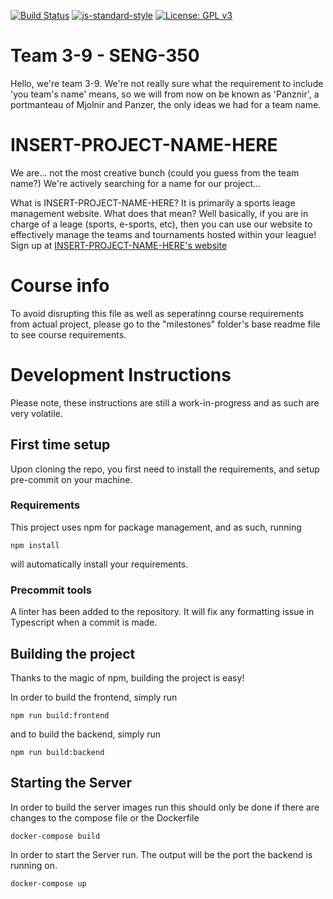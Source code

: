 [![Build Status](http://jenkins.theserverproject.com/buildStatus/icon?job=seng350f19-project-team-3-9%2Fmaster)](http://jenkins.theserverproject.com/job/seng350f19-project-team-3-9/job/master/)
[![js-standard-style](https://img.shields.io/badge/code%20style-standard-brightgreen.svg)](http://standardjs.com)
[![License: GPL v3](https://img.shields.io/badge/License-GPLv3-blue.svg)](https://www.gnu.org/licenses/gpl-3.0)

# Team 3-9  -  SENG-350
Hello, we're team 3-9. We're not really sure what the
requirement to include 'you team's name' means, so 
we will from now on be known as 'Panznir',
a portmanteau of Mjolnir and Panzer, the only
ideas we had for a team name.

# INSERT-PROJECT-NAME-HERE
We are... not the most creative bunch (could you guess from the team name?)
We're actively searching for a name for our project...

What is INSERT-PROJECT-NAME-HERE? It is primarily a sports leage
management website. What does that mean? Well basically, if you are
in charge of a leage (sports, e-sports, etc), then you can use our
website to effectively manage the teams and tournaments hosted within
your league! Sign up at [INSERT-PROJECT-NAME-HERE's website](http://tourneygen.theserverproject.com/)

# Course info
To avoid disrupting this file as well as seperatinng course 
requirements from actual project, please go to the "milestones" 
folder's base readme file to see course requirements.

# Development Instructions
Please note, these instructions are still a work-in-progress
and as such are very volatile.

## First time setup
Upon cloning the repo, you first need to install the
requirements, and setup pre-commit on your machine.

### Requirements
This project uses npm for package management, and as
such, running 
``` commandline
npm install
```
will automatically install your requirements.

### Precommit tools
A linter has been added to the repository. It will fix any formatting issue in Typescript when a commit is made.

## Building the project
Thanks to the magic of npm, building the project is easy!

In order to build the frontend, simply run
``` commandline
npm run build:frontend
```
and to build the backend, simply run
``` commandline
npm run build:backend
```

## Starting the Server
In order to build the server images run this should only be done if there are changes to the compose file or the Dockerfile
```commandline
docker-compose build
```
In order to start the Server run. The output will be the port the backend is running on.
```commandline
docker-compose up
```


